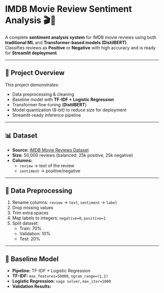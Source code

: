 # IMDB Movie Review Sentiment Analysis 🎬💬

A complete **sentiment analysis system** for IMDB movie reviews using both **traditional ML** and **Transformer-based models (DistilBERT)**.  
Classifies reviews as **Positive** or **Negative** with high accuracy and is ready for **Streamlit deployment**.

---

## 🚀 Project Overview
This project demonstrates:
- Data preprocessing & cleaning  
- Baseline model with **TF-IDF + Logistic Regression**  
- Transformer fine-tuning (**DistilBERT**)  
- Model quantization (8-bit) to reduce size for deployment  
- Streamlit-ready inference pipeline

---

## 📊 Dataset
- **Source:** [IMDB Movie Reviews Dataset](https://www.kaggle.com/datasets/lakshmi25npathi/imdb-dataset-of-50k-movie-reviews)  
- **Size:** 50,000 reviews (balanced: 25k positive, 25k negative)  
- **Columns:**
  - `review` → text of the review
  - `sentiment` → positive/negative

---

## 🧹 Data Preprocessing
1. Rename columns: `review` → `text`, `sentiment` → `label`  
2. Drop missing values  
3. Trim extra spaces  
4. Map labels to integers: `negative=0`, `positive=1`  
5. Split dataset:  
   - Train: 70%  
   - Validation: 10%  
   - Test: 20%  

---

## 🧮 Baseline Model
- **Pipeline:** TF-IDF + Logistic Regression  
- **TF-IDF:** `max_features=50000`, `ngram_range=(1,2)`  
- **Logistic Regression:** `saga solver`, `max_iter=1000`  
- **Validation Results:**
